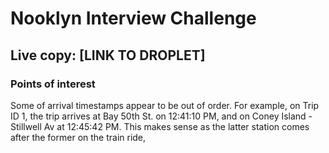# Nooklyn Interview Challenge

## Live copy: [LINK TO DROPLET]

### Points of interest

Some of arrival timestamps appear to be out of order. For example, on Trip ID 1, the trip arrives at Bay 50th St. on 12:41:10 PM, and on Coney Island - Stillwell Av at 12:45:42 PM. This makes sense as the latter station comes after the former on the train ride,